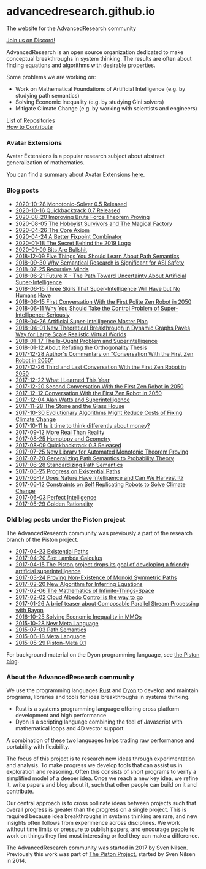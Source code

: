 # advancedresearch.github.io
The website for the AdvancedResearch community

[Join us on Discord!](https://discord.gg/Uhrtfk)

AdvancedResearch is an open source organization dedicated to make conceptual breakthroughs in system thinking.
The results are often about finding equations and algorithms with desirable properties.

Some problems we are working on:

- Work on Mathematical Foundations of Artificial Intelligence (e.g. by studying path semantics)
- Solving Economic Inequality (e.g. by studying Gini solvers)
- Mitigate Climate Change (e.g. by working with scientists and engineers)

[List of Repositories](https://github.com/advancedresearch)  
[How to Contribute](https://github.com/advancedresearch/advancedresearch.github.io/blob/master/CONTRIBUTING.md)

### Avatar Extensions

Avatar Extensions is a popular research subject about abstract generalization of mathematics.

You can find a summary about Avatar Extensions [here](./avatar-extensions/summary.md).

### Blog posts

- [2020-10-28 Monotonic-Solver 0.5 Released](https://advancedresearch.github.io/blog/2020-10-28-monotonic-solver-0.5-released)
- [2020-10-16 Quickbacktrack 0.7 Released](https://github.com/advancedresearch/advancedresearch.github.io/blob/master/blog/2020-10-16-quickbacktrack-0.7-released.md)
- [2020-08-20 Improving Brute Force Theorem Proving](https://github.com/advancedresearch/advancedresearch.github.io/blob/master/blog/2020-08-20-improving-brute-force-theorem-proving.md)
- [2020-08-05 The Hobbyist Survivors and The Magical Factory](https://github.com/advancedresearch/advancedresearch.github.io/blob/master/blog/2020-08-05-the-hobbyist-survivors-and-the-magical-factory.md)
- [2020-04-26 The Core Axiom](https://github.com/advancedresearch/advancedresearch.github.io/blob/master/blog/2020-04-26-the-core-axiom.md)
- [2020-04-24 A Better Fixpoint Combinator](https://github.com/advancedresearch/advancedresearch.github.io/blob/master/blog/2020-04-24-a-better-fixpoint-combinator.md)
- [2020-01-18 The Secret Behind the 2019 Logo](https://github.com/advancedresearch/advancedresearch.github.io/blob/master/blog/2020-01-18-the-secret-behind-the-2019-logo.md)
- [2020-01-09 Bits Are Bullshit](https://github.com/advancedresearch/advancedresearch.github.io/blob/master/blog/2020-01-09-bits-are-bullshit.md)
- [2018-12-09 Five Things You Should Learn About Path Semantics](https://github.com/advancedresearch/advancedresearch.github.io/blob/master/blog/2018-12-09-five-things-you-should-know-about-path-semantics.md)
- [2018-09-30 Why Semantical Research is Significant for ASI Safety](https://github.com/advancedresearch/advancedresearch.github.io/blob/master/blog/2018-09-30-why-semantical-research-is-significant-for-asi-safety.md)
- [2018-07-25 Recursive Minds](https://github.com/advancedresearch/advancedresearch.github.io/blob/master/blog/2018-07-25-recursive-minds.md)  
- [2018-06-21 Future X - The Path Toward Uncertainty About Artificial Super-Intelligence](https://github.com/advancedresearch/advancedresearch.github.io/blob/master/blog/2018-06-21-future-x-the-path-toward-uncertainty-about-artificial-super-intelligence.md)
- [2018-06-15 Three Skills That Super-Intelligence Will Have but No Humans Have](https://github.com/advancedresearch/advancedresearch.github.io/blob/master/blog/2018-06-15-skills-that-super-intelligence-will-have-but-no-humans-have.md)
- [2018-06-15 First Conversation With the First Polite Zen Robot in 2050](https://github.com/advancedresearch/advancedresearch.github.io/blob/master/blog/2018-06-15-first-conversation-with-the-first-polite-zen-robot-in-2050.md)
- [2018-06-11 Why You Should Take the Control Problem of Super-Intelligence Seriously](https://github.com/advancedresearch/advancedresearch.github.io/blob/master/blog/2018-06-11-why-you-should-take-the-control-problem-of-super-intelligence-seriously.md)
- [2018-04-26 Artificial Super-Intelligence Master Plan](https://github.com/advancedresearch/advancedresearch.github.io/blob/master/blog/2018-04-26-artificial-super-intelligence-master-plan.md)
- [2018-04-01 New Theoretical Breakthrough in Dynamic Graphs Paves Way for Large Scale Realistic Virtual Worlds](https://github.com/advancedresearch/advancedresearch.github.io/blob/master/blog/2018-04-01-new-theoretical-breakthrough-in-dynamic-graphs-paves-way-for-large-scale-realistic-virtual-worlds.md)
- [2018-01-17 The Is-Ought Problem and Superintelligence](https://github.com/advancedresearch/advancedresearch.github.io/blob/master/blog/2018-01-17-the-is-ought-problem-and-superintelligence.md)
- [2018-01-12 About Refuting the Orthogonality Thesis](https://github.com/advancedresearch/advancedresearch.github.io/blob/master/blog/2018-01-12-about-refuting-the-orthogonality-thesis.md)
- [2017-12-28 Author's Commentary on "Conversation With the First Zen Robot in 2050"](https://github.com/advancedresearch/advancedresearch.github.io/blob/master/blog/2017-12-28-authors-commentary-on-conversation-with-the-first-zen-robot-in-2050.md)
- [2017-12-26 Third and Last Conversation With the First Zen Robot in 2050](https://github.com/advancedresearch/advancedresearch.github.io/blob/master/blog/2017-12-26-third-and-last-conversation-with-the-first-zen-robot-in-2050.md)
- [2017-12-22 What I Learned This Year](https://github.com/advancedresearch/advancedresearch.github.io/blob/master/blog/2017-12-22-what-i-learned-this-year.md)
- [2017-12-20 Second Conversation With the First Zen Robot in 2050](https://github.com/advancedresearch/advancedresearch.github.io/blob/master/blog/2017-12-20-second-conversation-with-the-first-zen-robot-in-2050.md)  
- [2017-12-12 Conversation With the First Zen Robot in 2050](https://github.com/advancedresearch/advancedresearch.github.io/blob/master/blog/2017-12-12-conversation-with-the-first-zen-robot-in-2050.md)  
- [2017-12-04 Alan Watts and Superintelligence](https://github.com/advancedresearch/advancedresearch.github.io/blob/master/blog/2017-12-04-alan-watts-and-superintelligence.md)
- [2017-11-28 The Stone and the Glass House](https://github.com/advancedresearch/advancedresearch.github.io/blob/master/blog/2017-11-28-the-stone-and-the-glass-house.md)
- [2017-10-30 Evolutionary Algorithms Might Reduce Costs of Fixing Climate Change](https://github.com/advancedresearch/advancedresearch.github.io/blob/master/blog/2017-10-30-evolutionary-algorithms-might-reduce-costs-of-fixing-climate-change.md)      
- [2017-10-11 Is it time to think differently about money?](https://github.com/advancedresearch/advancedresearch.github.io/blob/master/blog/2017-10-10-is-it-time-to-think-differently-about-money.md)  
- [2017-09-12 More Real Than Reality](https://github.com/advancedresearch/advancedresearch.github.io/blob/master/blog/2017-09-12-more-real-than-reality.md)
- [2017-08-25 Homotopy and Geometry](https://github.com/advancedresearch/advancedresearch.github.io/blob/master/blog/2017-08-25-homotopy-and-geometry.md)
- [2017-08-09 Quickbacktrack 0.3 Released](https://github.com/advancedresearch/advancedresearch.github.io/blob/master/blog/2017-08-09-quickbacktrack-0.3-released.md)
- [2017-07-25 New Library for Automated Monotonic Theorem Proving](https://github.com/advancedresearch/advancedresearch.github.io/blob/master/blog/2017-07-25-new-library-for-automated-monotonic-theorem-proving.md)
- [2017-07-20 Generalizing Path Semantics to Probability Theory](https://github.com/advancedresearch/advancedresearch.github.io/blob/master/blog/2017-07-20-generalizing-path-semantics-to-probability-theory.md)
- [2017-06-28 Standardizing Path Semantics](https://github.com/advancedresearch/advancedresearch.github.io/blob/master/blog/2017-06-28-standardizing-path-semantics.md)
- [2017-06-25 Progress on Existential Paths](https://github.com/advancedresearch/advancedresearch.github.io/blob/master/blog/2017-06-25-progress-on-existential-paths.md)
- [2017-06-17 Does Nature Have Intelligence and Can We Harvest It?](https://github.com/advancedresearch/advancedresearch.github.io/blob/master/blog/2017-06-16-does-nature-have-intelligence-and-can-we-harvest-it.md)
- [2017-06-12 Constraints on Self Replicating Robots to Solve Climate Change](https://github.com/advancedresearch/advancedresearch.github.io/blob/master/blog/2017-06-12-constraints-on-self-replicating-robots-to-solve-climate-change.md)
- [2017-06-03 Perfect Intelligence](https://github.com/advancedresearch/advancedresearch.github.io/blob/master/blog/2017-06-03-perfect-intelligence.md)
- [2017-05-29 Golden Rationality](https://github.com/advancedresearch/advancedresearch.github.io/blob/master/blog/2017-05-29-golden-rationality.md)

### Old blog posts under the Piston project

The AdvancedResearch community was previously a part of the research branch of the Piston project.

- [2017-04-23 Existential Paths](http://blog.piston.rs/2017/04/23/existential-paths/)
- [2017-04-20 Slot Lambda Calculus](http://blog.piston.rs/2017/04/20/slot-lambda-calculus/)
- [2017-04-15 The Piston project drops its goal of developing a friendly artificial superintelligence](http://blog.piston.rs/2017/04/15/no-superintelligence/)
- [2017-03-24 Proving Non-Existence of Monoid Symmetric Paths](http://blog.piston.rs/2017/03/24/proving-non-existence-of-monoid-symmetric-paths/)
- [2017-02-20 New Algorithm for Inferring Equations](http://blog.piston.rs/2017/02/20/new-algorithm-for-inferring-equations/)
- [2017-02-06 The Mathematics of Infinite-Things-Space](http://blog.piston.rs/2017/02/06/the-mathematics-of-infinite-things-space/)
- [2017-02-02 Cloud Albedo Control is the way to go](http://blog.piston.rs/2017/02/02/cloud-albido-control-is-the-way-to-go/)
- [2017-01-26 A brief teaser about Composable Parallel Stream Processing with Rayon](http://blog.piston.rs/2017/01/26/a-brief-teaser-about-composable-parallel-stream-processing-with-rayon/)
- [2016-10-25 Solving Economic Inequality in MMOs](http://blog.piston.rs/2016/10/25/solving-economic-inequality-in-mmos/)
- [2015-10-28 New Meta Language](http://blog.piston.rs/2015/10/28/new-meta-language/)
- [2015-07-03 Path Semantics](http://blog.piston.rs/2015/07/03/path-semantics/)
- [2015-06-18 Meta Language](http://blog.piston.rs/2015/06/18/meta-language/)
- [2015-05-29 Piston-Meta 0.1](http://blog.piston.rs/2015/05/29/piston-meta/)

For background material on the Dyon programming language, see [the Piston blog](http://blog.piston.rs/).

### About the AdvancedResearch community

We use the programming languages [Rust](https://www.rust-lang.org/en-US/) and [Dyon](https://github.com/pistondevelopers/dyon) to develop and maintain programs, libraries and tools for idea breakthroughs in systems thinking.

- Rust is a systems programming language offering cross platform development and high performance
- Dyon is a scripting language combining the feel of Javascript with mathematical loops and 4D vector support

A combination of these two languages helps trading raw performance and portability with flexibility.

The focus of this project is to research new ideas through experimentation and analysis.
To make progress we develop tools that can assist us in exploration and reasoning.
Often this consists of short programs to verify a simplified model of a deeper idea.
Once we reach a new key idea, we refine it, write papers and blog about it,
such that other people can build on it and contribute.

Our central approach is to cross pollinate ideas between projects such that overall progress
is greater than the progress on a single project.
This is required because idea breakthroughs in systems thinking are rare,
and new insights often follows from experimence across disciplines.
We work without time limits or pressure to publish papers,
and encourage people to work on things they find most interesting or feel they can make a difference.

The AdvancedResearch community was started in 2017 by Sven Nilsen.
Previously this work was part of [The Piston Project](http://www.piston.rs/), started by Sven Nilsen in 2014.

